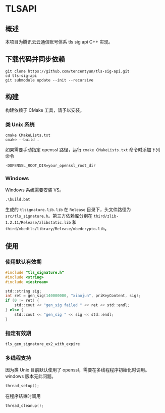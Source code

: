 # TLSAPI

## 概述
本项目为腾讯云云通信账号体系 tls sig api C++ 实现。

## 下载代码并同步依赖
```shell
git clone https://github.com/tencentyun/tls-sig-api.git
cd tls-sig-api
git submodule update --init --recursive
```

## 构建
构建依赖于 CMake 工具，请予以安装。

### 类 Unix 系统
```shell
cmake CMakeLists.txt
cmake --build .
```

如果需要手动指定 openssl 路径，运行 `cmake CMakeLists.txt` 命令时添加下列命令
```shell
-DOPENSSL_ROOT_DIR=your_openssl_root_dir
```

### Windows
Windows 系统需要安装 VS。

```
.\build.bat
```

生成的 `tlsignature.lib.lib` 在 `Release` 目录下，头文件路径为 `src/tls_signature.h`。第三方依赖库分别在 `third/zlib-1.2.11/Release/zlibstatic.lib` 和 `third/mbedtls/library/Release/mbedcrypto.lib`。

## 使用

### 使用默认有效期
```C
#include "tls_signature.h"
#include <string>
#include <iostream>

std::string sig;
int ret = gen_sig(140000000, "xiaojun", priKeyContent, sig);
if (0 != ret) {
	std::cout << "gen_sig failed " << ret << std::endl;
} else {
	std::cout << "gen_sig " << sig << std::endl;
}

```

### 指定有效期
```C
tls_gen_signature_ex2_with_expire
```

### 多线程支持
因为类 Unix 目前默认使用了 openssl，需要在多线程程序初始化时调用。windows 版本无此问题。
```C
thread_setup();
```
在程序结束时调用
```C
thread_cleanup();
```

